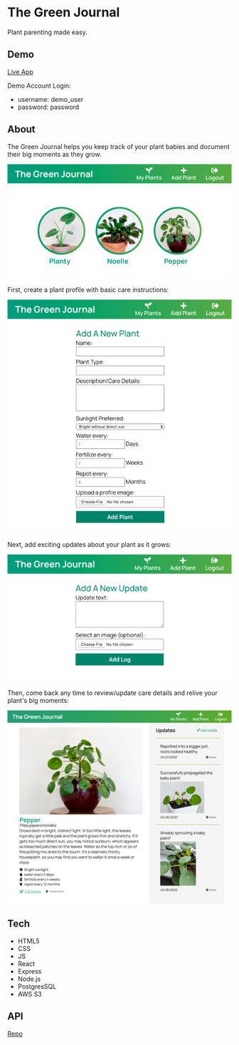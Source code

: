 # The Green Journal
Plant parenting made easy.

## Demo
[Live App](https://green-journal-app.now.sh/)

Demo Account Login:
* username: demo_user
* password: password


## About
The Green Journal helps you keep track of your plant babies and document their big moments as they grow. 

![Plants Page](src/images/homepagescreentshot.png)


First, create a plant profile with basic care instructions:

![Plants Page](src/images/addplantscreenshot.png)


Next, add exciting updates about your plant as it grows:

![Plants Page](src/images/addupdatescreenshot.png)


Then, come back any time to review/update care details and relive your plant's big moments:

![Plants Page](src/images/plantdetailsscreenshot.png)


## Tech
* HTML5
* CSS
* JS
* React
* Express
* Node.js
* PostgresSQL
* AWS S3


## API
[Repo](https://github.com/sloach1218/green-journal-api)
